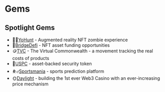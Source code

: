 
# Gems

## Spotlight Gems

- 🧟‍♀️[YoHunt](yohunt.md) - Augmented reality NFT zombie experience
- 🌉[BridgeDefi](bridgedefi.md) - NFT asset funding opportunities
- 🪙[TVC](tvc.md) - The Virtual Commonwealth - a movement tracking the real costs of products
- 🔵[USPC](uspc.md) - asset-backed security token
- ⛹️‍♂️[Sportsmania](sportsmania.md) - sports prediction platform
- 🌞[Daylight](daylight.md) - building the 1st ever Web3 Casino with an ever-increasing price mechanism